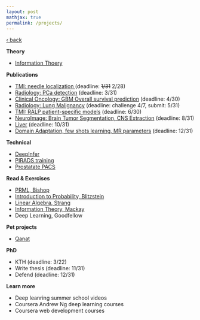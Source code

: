 ```yaml
---
layout: post
mathjax: true
permalink: /projects/
---
```

<a href="/">&#8249; back</a>

**Theory**
- [Information Thoery](/projects/2018_it)

**Publications**
- [TMI: needle localization ](/projects/2018_tmi_needle) (deadline: <strike>1/31</strike> 2/28)
- [Radiology: PCa detection](/projects/2018_rad_pca) (deadline: 3/31)
- [Clinical Oncology: GBM Overall survival prediction](/projects/2018_gbmos) (deadline: 4/30)
- [Radiology: Lung Malignancy](/projects/2018_lung) (deadline: challenge 4/7, submit: 5/31)
- [TMI: RALP patient-specific models](/projects/2018_ralp) (deadline: 6/30)
- [NeuroImage: Brain Tumor Segmentation, CNS Extraction](/projects/2018_neuro_segmentation) (deadline: 8/31)
- [Liver](/projects/2018_liver) (deadline: 10/31)
- [Domain Adaptation, few shots learning, MR parameters](/projects/2018_domain_adaptation) (deadline: 12/31)

**Technical**
- [DeepInfer](/projects/2018_deepinfer)
- [PIRADS training](/projects/2018_pirads_train)
- [Prostatate PACS](/projects/2018_pirads_pacs)

**Read & Exercises**
- [PRML, Bishop](/projects/2018_prml)
- [Introduction to Probability, Blitzstein](/projects/2018_intro_prob)
- [Linear Algebra, Strang](/projects/2018_la)
- [Information Theory, Mackay](/projects/2018_it_book)
- Deep Learning, Goodfellow

**Pet projects**
- [Qanat](/projects/2018_qanat)

**PhD**
- KTH (deadline: 3/22)
- Write thesis (deadline: 11/31)
- Defend (deadline: 12/31)

**Learn more**
- Deep leanring summer school videos
- Coursera Andrew Ng deep learning courses
- Coursera web development courses
